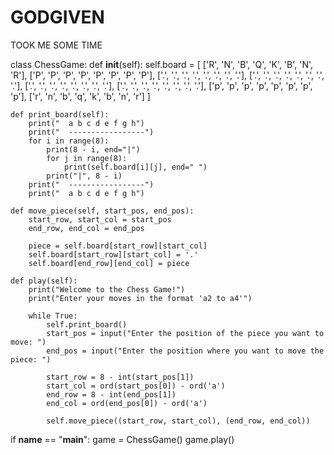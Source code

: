 # GODGIVEN
TOOK ME SOME TIME



class ChessGame:
    def __init__(self):
        self.board = [
            ['R', 'N', 'B', 'Q', 'K', 'B', 'N', 'R'],
            ['P', 'P', 'P', 'P', 'P', 'P', 'P', 'P'],
            ['.', '.', '.', '.', '.', '.', '.', '.'],
            ['.', '.', '.', '.', '.', '.', '.', '.'],
            ['.', '.', '.', '.', '.', '.', '.', '.'],
            ['.', '.', '.', '.', '.', '.', '.', '.'],
            ['p', 'p', 'p', 'p', 'p', 'p', 'p', 'p'],
            ['r', 'n', 'b', 'q', 'k', 'b', 'n', 'r']
        ]

    def print_board(self):
        print("  a b c d e f g h")
        print("  -----------------")
        for i in range(8):
            print(8 - i, end="|")
            for j in range(8):
                print(self.board[i][j], end=" ")
            print("|", 8 - i)
        print("  -----------------")
        print("  a b c d e f g h")

    def move_piece(self, start_pos, end_pos):
        start_row, start_col = start_pos
        end_row, end_col = end_pos

        piece = self.board[start_row][start_col]
        self.board[start_row][start_col] = '.'
        self.board[end_row][end_col] = piece

    def play(self):
        print("Welcome to the Chess Game!")
        print("Enter your moves in the format 'a2 to a4'")

        while True:
            self.print_board()
            start_pos = input("Enter the position of the piece you want to move: ")
            end_pos = input("Enter the position where you want to move the piece: ")

            start_row = 8 - int(start_pos[1])
            start_col = ord(start_pos[0]) - ord('a')
            end_row = 8 - int(end_pos[1])
            end_col = ord(end_pos[0]) - ord('a')

            self.move_piece((start_row, start_col), (end_row, end_col))


if __name__ == "__main__":
    game = ChessGame()
    game.play()
